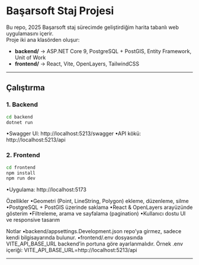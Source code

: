# Başarsoft Staj Projesi

Bu repo, 2025 Başarsoft staj sürecimde geliştirdiğim harita tabanlı web uygulamasını içerir.  
Proje iki ana klasörden oluşur:

- **backend/** → ASP.NET Core 9, PostgreSQL + PostGIS, Entity Framework, Unit of Work
- **frontend/** → React, Vite, OpenLayers, TailwindCSS

---

## Çalıştırma

### 1. Backend
```bash
cd backend
dotnet run
```

•Swagger UI: http://localhost:5213/swagger
•API kökü: http://localhost:5213/api

### 2. Frontend
```bash
cd frontend
npm install
npm run dev
```

•Uygulama: http://localhost:5173

Özellikler
•Geometri (Point, LineString, Polygon) ekleme, düzenleme, silme
•PostgreSQL + PostGIS üzerinde saklama
•React & OpenLayers arayüzünde gösterim
•Filtreleme, arama ve sayfalama (pagination)
•Kullanıcı dostu UI ve responsive tasarım

Notlar
•backend/appsettings.Development.json repo’ya girmez, sadece kendi bilgisayarında bulunur.
•frontend/.env dosyasında VITE_API_BASE_URL backend’in portuna göre ayarlanmalıdır.
Örnek .env içeriği: VITE_API_BASE_URL=http://localhost:5213/api

---
